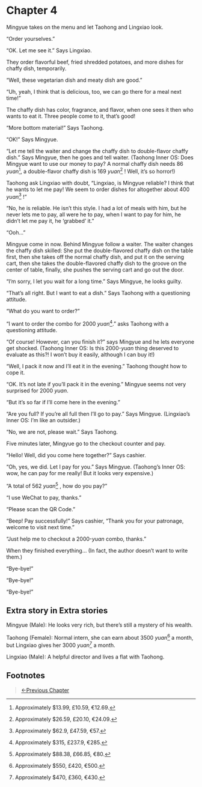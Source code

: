 # Chapter 4

Mingyue takes on the menu and let Taohong and Lingxiao look.

“Order yourselves.”

“OK. Let me see it.” Says Lingxiao.

They order flavorful beef, fried shredded potatoes, and more dishes for chaffy dish, temporarily.

“Well, these vegetarian dish and meaty dish are good.”

“Uh, yeah, I think that is delicious, too, we can go there for a meal next time!”

The chaffy dish has color, fragrance, and flavor, when one sees it then who wants to eat it. Three people come to it, that’s good!

“More bottom material!” Says Taohong.

“OK!” Says Mingyue.

“Let me tell the waiter and change the chaffy dish to double-flavor chaffy dish.” Says Mingyue, then he goes and tell waiter. (Taohong Inner OS: Does Mingyue want to use our money to pay? A normal chaffy dish needs 86 *yuan*[^1], a double-flavor chaffy dish is 169 *yuan*[^2] ! Well, it’s so horror!)

Taohong ask Lingxiao with doubt, “Lingxiao, is Mingyue reliable? I think that he wants to let me pay! We seem to order dishes for altogether about 400 *yuan*[^3] !”

“No, he is reliable. He isn’t this style. I had a lot of meals with him, but he never lets me to pay, all were he to pay, when I want to pay for him, he didn’t let me pay it, he ‘grabbed’ it.”

“Ooh…”

Mingyue come in now. Behind Mingyue follow a waiter. The waiter changes the chaffy dish skilled: She put the double-flavored chaffy dish on the table first, then she takes off the normal chaffy dish, and put it on the serving cart, then she takes the double-flavored chaffy dish to the groove on the center of table, finally, she pushes the serving cart and go out the door.

“I’m sorry, I let you wait for a long time.” Says Mingyue, he looks guilty.

“That’s all right. But I want to eat a dish.” Says Taohong with a questioning attitude.

“What do you want to order?”

“I want to order the combo for 2000 *yuan*[^4].” asks Taohong with a questioning attitude.

“Of course! However, can you finish it?” says Mingyue and he lets everyone get shocked. (Taohong Inner OS: Is this 2000-*yuan* thing deserved to evaluate as this?! I won’t buy it easily, although I can buy it!)

“Well, I pack it now and I’ll eat it in the evening.” Taohong thought how to cope it.

“OK. It’s not late if you’ll pack it in the evening.” Mingyue seems not very surprised for 2000 *yuan*.

“But it’s so far if I’ll come here in the evening.”

“Are you full? If you’re all full then I’ll go to pay.” Says Mingyue. (Lingxiao’s Inner OS: I’m like an outsider.)

“No, we are not, please wait.” Says Taohong.

Five minutes later, Mingyue go to the checkout counter and pay.

“Hello! Well, did you come here together?” Says cashier.

“Oh, yes, we did. Let I pay for you.” Says Mingyue. (Taohong’s Inner OS: wow, he can pay for me really! But it looks very expensive.)

“A total of 562 *yuan*[^5] , how do you pay?”

“I use WeChat to pay, thanks.”

“Please scan the QR Code.”

“Beep! Pay successfully!” Says cashier, “Thank you for your patronage, welcome to visit next time.”

“Just help me to checkout a 2000-*yuan* combo, thanks.”

When they finished everything… (In fact, the author doesn’t want to write them.)

“Bye-bye!”

“Bye-bye!”

“Bye-bye!”

## Extra story in Extra stories

Mingyue (Male): He looks very rich, but there’s still a mystery of his wealth.

Taohong (Female): Normal intern, she can earn about 3500 *yuan*[^6] a month, but Lingxiao gives her 3000 *yuan*[^7] a month.

Lingxiao (Male): A helpful director and lives a flat with Taohong.

## Footnotes

[^1]: Approximately $13.99, £10.59, €12.69.
[^2]: Approximately $26.59, £20.10, €24.09.
[^3]: Approximately $62.9, £47.59, €57.
[^4]: Approximately $315, £237.9, €285.
[^5]: Approximately $88.38, £66.85, €80.
[^6]: Approximately $550, £420, €500.
[^7]: Approximately $470, £360, €430.
> [←Previous Chapter](/ex1/chapter3.md)
